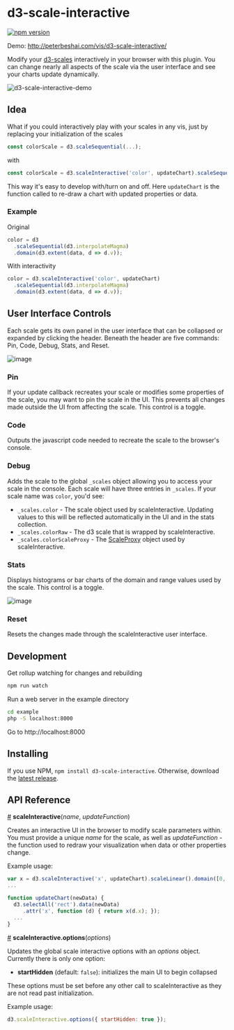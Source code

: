 # d3-scale-interactive

[![npm version](https://badge.fury.io/js/d3-scale-interactive.svg)](https://badge.fury.io/js/d3-scale-interactive)

Demo: http://peterbeshai.com/vis/d3-scale-interactive/

Modify your [d3-scales](https://github.com/d3/d3-scale) interactively in your browser with this plugin. You can change nearly all aspects of the scale via the user interface and see your charts update dynamically.

![d3-scale-interactive-demo](https://cloud.githubusercontent.com/assets/793847/18257484/5f7d617e-7392-11e6-8bd1-c49a4eca94d2.gif)

## Idea

What if you could interactively play with your scales in any vis, just by replacing your initialization of the scales 

```js
const colorScale = d3.scaleSequential(...);
```

with

```js
const colorScale = d3.scaleInteractive('color', updateChart).scaleSequential(...);
```

This way it's easy to develop with/turn on and off. Here `updateChart` is the function called to re-draw a chart with updated properties or data.

### Example
Original

```js
color = d3
  .scaleSequential(d3.interpolateMagma)
  .domain(d3.extent(data, d => d.v));
```

With interactivity

```js
color = d3.scaleInteractive('color', updateChart)
  .scaleSequential(d3.interpolateMagma)
  .domain(d3.extent(data, d => d.v));
```

## User Interface Controls

Each scale gets its own panel in the user interface that can be collapsed or expanded by clicking the header. Beneath the header are five commands: Pin, Code, Debug, Stats, and Reset. 

![image](https://cloud.githubusercontent.com/assets/793847/18295536/2cdd0ec0-7470-11e6-912e-176d906a59d8.png)

### Pin

If your update callback recreates your scale or modifies some properties of the scale, you may want to pin the scale in the UI. This prevents all changes made outside the UI from affecting the scale. This control is a toggle.

### Code

Outputs the javascript code needed to recreate the scale to the browser's console. 

### Debug

Adds the scale to the global `_scales` object allowing you to access your scale in the console. Each scale will have three entries in `_scales`. If your scale name was `color`, you'd see:

- `_scales.color` - The scale object used by scaleInteractive. Updating values to this will be reflected automatically in the UI and in the stats collection.
- `_scales.colorRaw` - The d3 scale that is wrapped by scaleInteractive.
- `_scales.colorScaleProxy` - The [ScaleProxy](https://github.com/pbeshai/d3-scale-interactive/blob/master/src/ScaleProxy.js) object used by scaleInteractive.

### Stats

Displays histograms or bar charts of the domain and range values used by the scale. This control is a toggle. 

![image](https://cloud.githubusercontent.com/assets/793847/18295496/f3636ee6-746f-11e6-8328-b6983458c883.png)

### Reset

Resets the changes made through the scaleInteractive user interface.


## Development

Get rollup watching for changes and rebuilding

```bash
npm run watch
```

Run a web server in the example directory

```bash
cd example
php -S localhost:8000
```

Go to http://localhost:8000


## Installing

If you use NPM, `npm install d3-scale-interactive`. Otherwise, download the [latest release](https://github.com/pbeshai/d3-scale-interactive/releases/latest).

## API Reference

<a href="#scale-interactive" name="scale-interactive">#</a> **scaleInteractive**(*name*, *updateFunction*)

Creates an interactive UI in the browser to modify scale parameters within. You must provide a unique *name* for the scale, as well as *updateFunction* - the function used to redraw your visualization when data or other properties change. 

Example usage:

```js
var x = d3.scaleInteractive('x', updateChart).scaleLinear().domain([0, 10]).range([15, 100]);
...

function updateChart(newData) {
  d3.selectAll('rect').data(newData)
     .attr('x', function (d) { return x(d.x); });
  ...
}

```


<a href="#scale-interactive-options" name="scale-interactive-options">#</a> **scaleInteractive.options**(*options*)

Updates the global scale interactive options with an *options* object. Currently there is only one option: 

- **startHidden** (default: `false`): initializes the main UI to begin collapsed
 
These options must be set before any other call to scaleInteractive as they are not read past initialization.

Example usage:

```js
d3.scaleInteractive.options({ startHidden: true });
```
